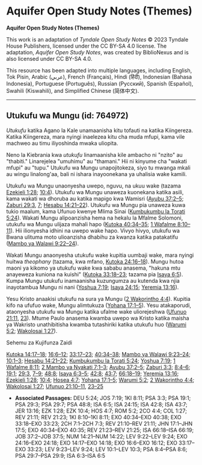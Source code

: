 # Aquifer Open Study Notes (Themes)

**Aquifer Open Study Notes (Themes)**

This work is an adaptation of *Tyndale Open Study Notes* © 2023 Tyndale House Publishers, licensed under the CC BY\-SA 4\.0 license. The adaptation, *Aquifer Open Study Notes*, was created by BiblioNexus and is also licensed under CC BY\-SA 4\.0\.

This resource has been adapted into multiple languages, including English, Tok Pisin, Arabic (عربي), French (Français), Hindi (हिंदी), Indonesian (Bahasa Indonesia), Portuguese (Português), Russian (Русский), Spanish (Español), Swahili (Kiswahili), and Simplified Chinese (简体中文).



--------------------------------

## Utukufu wa Mungu (id: 764972)

*Utukufu* katika Agano la Kale unamaanisha kitu tofauti na katika Kiingereza. Katika Kiingereza, mara nyingi inaelezea kitu cha muda mfupi, kama vile machweo au timu iliyoshinda mwaka uliopita.

Neno la Kiebrania kwa *utukufu* linamaanisha kile ambacho ni "nzito" au "thabiti." Linarejelea "umuhimu" au "thamani." Hii ni kinyume cha "wakati mfupi" au "tupu." Utukufu wa Mungu unapojitokeza, siyo tu mwanga mkali au wingu linalong'aa, bali ni ishara inayoonekana ya uhalisia wake kamili.

Utukufu wa Mungu unaonyesha uwepo, nguvu, na ukuu wake (tazama [Ezekieli 1:28](https://ref.ly/Ezek1:28); [10:4](https://ref.ly/Ezek10:4)). Utukufu wa Mungu unaweza kuonekana katika asili, kama wakati wa dhoruba au katika mapigo kwa Wamisri ([Ayubu 37:2–5](https://ref.ly/Job37:2-Job37:5); [Zaburi 29:3](https://ref.ly/Ps29:3), [7](https://ref.ly/Ps29:7); [Hesabu 14:21–22](https://ref.ly/Num14:21-Num14:22)). Utukufu wa Mungu pia unaweza kuwa tukio maalum, kama Ufunuo kwenye Mlima Sinai ([Kumbukumbu la Torati 5:24](https://ref.ly/Deut5:24)). Wakati Mungu alipoanzisha hema na hekalu la Mfalme Solomoni, utukufu wa Mungu ulijaza mahali hapo ([Kutoka 40:34–35](https://ref.ly/Exod40:34-Exod40:35); [1 Wafalme 8:10–11](https://ref.ly/1Kgs8:10-1Kgs8:11)). Hii ilionyesha idhini na uwepo wake hapo. Vivyo hivyo, utukufu wa Bwana ulituma moto ulioanzisha dhabihu za kwanza katika patakatifu ([Mambo ya Walawi 9:22–24](https://ref.ly/Lev9:22-Lev9:24)).

Wakati Mungu anaonyesha utukufu wake kupitia uumbaji wake, mara nyingi huitwa *theophany* (tazama, kwa mfano, [Kutoka 24:16–18](https://ref.ly/Exod24:16-Exod24:18)). Mungu hutoa maoni ya kikomo ya utukufu wake kwa sababu anasema, "hakuna mtu anayeweza kuniona na kuishi" ([Kutoka 33:18–23](https://ref.ly/Exod33:18-Exod33:23); tazama pia [Isaya 6:5](https://ref.ly/Isa6:5)). Kumpa Mungu utukufu inamaanisha kuzungumza au kutenda kwa njia inayotambua Mungu ni nani ([Yoshua 7:19](https://ref.ly/Josh7:19); [Isaya 24:15](https://ref.ly/Isa24:15); [Yeremia 13:16](https://ref.ly/Jer13:16)).

Yesu Kristo anaakisi utukufu na sura ya Mungu ([2 Wakorintho 4:4](https://ref.ly/2Cor4:4)). Kupitia kifo na ufufuo wake, Mungu alimtukuza ([Yohana 17:1–5](https://ref.ly/John17:1-John17:5)). Yesu atakaporudi, ataonyesha utukufu wa Mungu katika ufalme wake uliorejeshwa ([Ufunuo 21:11](https://ref.ly/Rev21:11), [23](https://ref.ly/Rev21:23)). Mtume Paulo anasema kwamba uwepo wa Kristo katika maisha ya Wakristo unathibitisha kwamba tutashiriki katika utukufu huo ([Warumi 5:2](https://ref.ly/Rom5:2); [Wakolosai 1:27](https://ref.ly/Col1:27)).

Sehemu za Kujifunza Zaidi

[Kutoka 14:17–18](https://ref.ly/Exod14:17-Exod14:18); [16:6–12](https://ref.ly/Exod16:6-Exod16:12); [33:17–23](https://ref.ly/Exod33:17-Exod33:23); [40:34–38](https://ref.ly/Exod40:34-Exod40:38); [Mambo ya Walawi 9:23–24](https://ref.ly/Lev9:23-Lev9:24); [10:1–3](https://ref.ly/Lev10:1-Lev10:3); [Hesabu 14:21–22](https://ref.ly/Num14:21-Num14:22); [Kumbukumbu la Torati 5:24](https://ref.ly/Deut5:24); [Yoshua 7:19](https://ref.ly/Josh7:19); [1 Wafalme 8:11](https://ref.ly/1Kgs8:11); [2 Mambo ya Nyakati 7:1–3](https://ref.ly/2Chr7:1-2Chr7:3); [Ayubu 37:2–5](https://ref.ly/Job37:2-Job37:5); [Zaburi 3:3](https://ref.ly/Ps3:3); [8:4–6](https://ref.ly/Ps8:4-Ps8:6); [19:1](https://ref.ly/Ps19:1); [29:3](https://ref.ly/Ps29:3), [7–9](https://ref.ly/Ps29:7-Ps29:9); [48:8](https://ref.ly/Ps48:8); [Isaya 6:3–5](https://ref.ly/Isa6:3-Isa6:5); [42:8](https://ref.ly/Isa42:8); [43:7](https://ref.ly/Isa43:7); [66:18–19](https://ref.ly/Isa66:18-Isa66:19); [Yeremia 13:16](https://ref.ly/Jer13:16); [Ezekieli 1:28](https://ref.ly/Ezek1:28); [10:4](https://ref.ly/Ezek10:4); [Hosea 4:7](https://ref.ly/Hos4:7); [Yohana 17:1–5](https://ref.ly/John17:1-John17:5); [Warumi 5:2](https://ref.ly/Rom5:2); [2 Wakorintho 4:4](https://ref.ly/2Cor4:4); [Wakolosai 1:27](https://ref.ly/Col1:27); [Ufunuo 21:10–11](https://ref.ly/Rev21:10-Rev21:11), [23–25](https://ref.ly/Rev21:23-Rev21:25)

* **Associated Passages:** DEU 5:24; JOS 7:19; 1KI 8:11; PSA 3:3; PSA 19:1; PSA 29:3; PSA 29:7; PSA 48:8; ISA 6:5; ISA 24:15; ISA 42:8; ISA 43:7; JER 13:16; EZK 1:28; EZK 10:4; HOS 4:7; ROM 5:2; 2CO 4:4; COL 1:27; REV 21:11; REV 21:23; 1KI 8:10–1KI 8:11; EXO 40:34–EXO 40:38; EXO 33:18–EXO 33:23; 2CH 7:1–2CH 7:3; REV 21:10–REV 21:11; JHN 17:1–JHN 17:5; EXO 40:34–EXO 40:35; REV 21:23–REV 21:25; ISA 66:18–ISA 66:19; JOB 37:2–JOB 37:5; NUM 14:21–NUM 14:22; LEV 9:22–LEV 9:24; EXO 24:16–EXO 24:18; EXO 14:17–EXO 14:18; EXO 16:6–EXO 16:12; EXO 33:17–EXO 33:23; LEV 9:23–LEV 9:24; LEV 10:1–LEV 10:3; PSA 8:4–PSA 8:6; PSA 29:7–PSA 29:9; ISA 6:3–ISA 6:5

